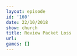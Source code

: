 ```yaml
---
layout: episode
id: '160'
date: 22/10/2018
show: church
title: Review Packet Loss
url: 
games: []
---
```

